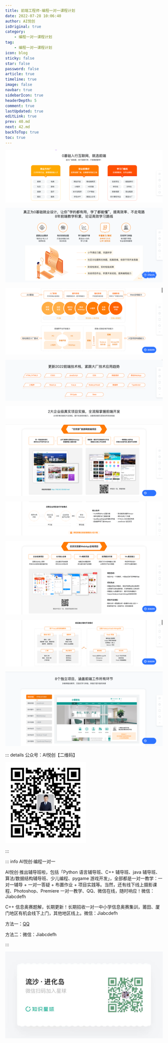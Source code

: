 ```yaml
---
title: 前端工程师·编程一对一课程计划
date: 2022-07-28 10:06:40
author: AI悦创
isOriginal: true
category: 
    - 编程一对一课程计划
tag:
    - 编程一对一课程计划
icon: blog
sticky: false
star: false
password: false
article: true
timeline: true
image: false
navbar: true
sidebarIcon: true
headerDepth: 5
comment: true
lastUpdated: true
editLink: true
prev: 40.md
next: 42.md
backToTop: true
toc: true
---
```


![image-20220728100233332](./41.assets/image-20220728100233332.png)

![image-20220728100307113](./41.assets/image-20220728100307113.png)

![image-20220728100325407](./41.assets/image-20220728100325407.png)

![image-20220728100340930](./41.assets/image-20220728100340930.png)

![image-20220728100359850](./41.assets/image-20220728100359850.png)



![image-20220728100415841](./41.assets/image-20220728100415841.png)

![image-20220728100438006](./41.assets/image-20220728100438006.png)

![image-20220728100452586](./41.assets/image-20220728100452586.png)

![image-20220728100507824](./41.assets/image-20220728100507824.png)

![image-20220728100526062](./41.assets/image-20220728100526062.png)

::: details 公众号：AI悦创【二维码】

![](/gzh.jpg)

:::

::: info AI悦创·编程一对一

AI悦创·推出辅导班啦，包括「Python 语言辅导班、C++ 辅导班、java 辅导班、算法/数据结构辅导班、少儿编程、pygame 游戏开发」，全部都是一对一教学：一对一辅导 + 一对一答疑 + 布置作业 + 项目实践等。当然，还有线下线上摄影课程、Photoshop、Premiere 一对一教学、QQ、微信在线，随时响应！微信：Jiabcdefh

C++ 信息奥赛题解，长期更新！长期招收一对一中小学信息奥赛集训，莆田、厦门地区有机会线下上门，其他地区线上。微信：Jiabcdefh

方法一：[QQ](http://wpa.qq.com/msgrd?v=3&uin=1432803776&site=qq&menu=yes)

方法二：微信：Jiabcdefh

:::

![](/zsxq.jpg)



